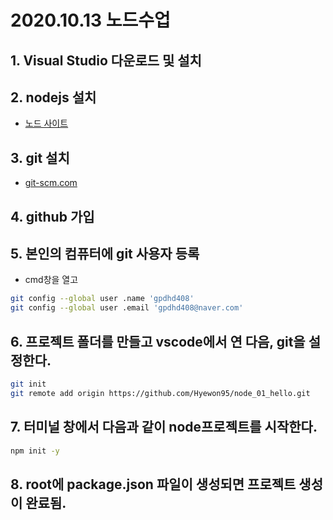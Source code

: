 # 2020.10.13 노드수업
## 1. Visual Studio 다운로드 및 설치
## 2. nodejs 설치
- [노드 사이트](https://nodejs.org)
## 3. git 설치
- [git-scm.com](https://git-scm.com)
## 4. github 가입
## 5. 본인의 컴퓨터에 git 사용자 등록
- cmd창을 열고
```bash
git config --global user .name 'gpdhd408'
git config --global user .email 'gpdhd408@naver.com'
```
## 6. 프로젝트 폴더를 만들고 vscode에서 연 다음, git을 설정한다.
```bash
git init
git remote add origin https://github.com/Hyewon95/node_01_hello.git
```

## 7. 터미널 창에서 다음과 같이 node프로젝트를 시작한다.
```bash
npm init -y
```

## 8. root에 package.json 파일이 생성되면 프로젝트 생성이 완료됨.